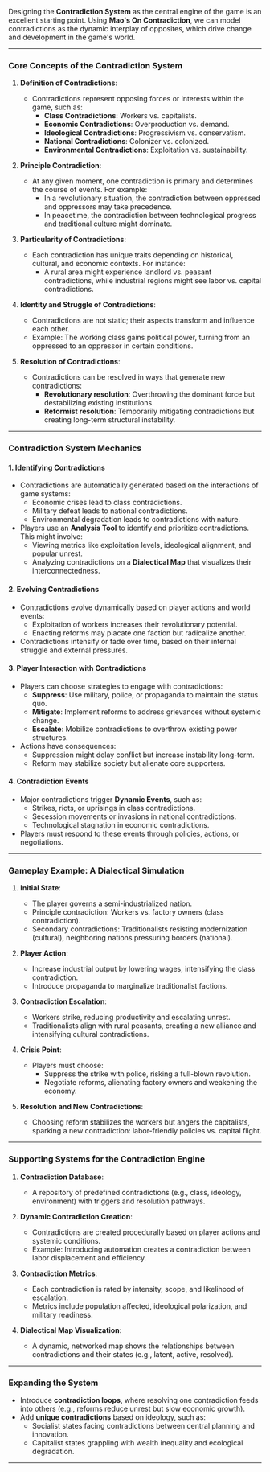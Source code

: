 Designing the **Contradiction System** as the central engine of the game is an excellent starting point. Using **Mao's On Contradiction**, we can model contradictions as the dynamic interplay of opposites, which drive change and development in the game's world.

---

### Core Concepts of the Contradiction System

1. **Definition of Contradictions**:
   - Contradictions represent opposing forces or interests within the game, such as:
     - **Class Contradictions**: Workers vs. capitalists.
     - **Economic Contradictions**: Overproduction vs. demand.
     - **Ideological Contradictions**: Progressivism vs. conservatism.
     - **National Contradictions**: Colonizer vs. colonized.
     - **Environmental Contradictions**: Exploitation vs. sustainability.

2. **Principle Contradiction**:
   - At any given moment, one contradiction is primary and determines the course of events. For example:
     - In a revolutionary situation, the contradiction between oppressed and oppressors may take precedence.
     - In peacetime, the contradiction between technological progress and traditional culture might dominate.

3. **Particularity of Contradictions**:
   - Each contradiction has unique traits depending on historical, cultural, and economic contexts. For instance:
     - A rural area might experience landlord vs. peasant contradictions, while industrial regions might see labor vs. capital contradictions.

4. **Identity and Struggle of Contradictions**:
   - Contradictions are not static; their aspects transform and influence each other.
   - Example: The working class gains political power, turning from an oppressed to an oppressor in certain conditions.

5. **Resolution of Contradictions**:
   - Contradictions can be resolved in ways that generate new contradictions:
     - **Revolutionary resolution**: Overthrowing the dominant force but destabilizing existing institutions.
     - **Reformist resolution**: Temporarily mitigating contradictions but creating long-term structural instability.

---

### Contradiction System Mechanics

#### 1. **Identifying Contradictions**
   - Contradictions are automatically generated based on the interactions of game systems:
     - Economic crises lead to class contradictions.
     - Military defeat leads to national contradictions.
     - Environmental degradation leads to contradictions with nature.
   - Players use an **Analysis Tool** to identify and prioritize contradictions. This might involve:
     - Viewing metrics like exploitation levels, ideological alignment, and popular unrest.
     - Analyzing contradictions on a **Dialectical Map** that visualizes their interconnectedness.

#### 2. **Evolving Contradictions**
   - Contradictions evolve dynamically based on player actions and world events:
     - Exploitation of workers increases their revolutionary potential.
     - Enacting reforms may placate one faction but radicalize another.
   - Contradictions intensify or fade over time, based on their internal struggle and external pressures.

#### 3. **Player Interaction with Contradictions**
   - Players can choose strategies to engage with contradictions:
     - **Suppress**: Use military, police, or propaganda to maintain the status quo.
     - **Mitigate**: Implement reforms to address grievances without systemic change.
     - **Escalate**: Mobilize contradictions to overthrow existing power structures.
   - Actions have consequences:
     - Suppression might delay conflict but increase instability long-term.
     - Reform may stabilize society but alienate core supporters.

#### 4. **Contradiction Events**
   - Major contradictions trigger **Dynamic Events**, such as:
     - Strikes, riots, or uprisings in class contradictions.
     - Secession movements or invasions in national contradictions.
     - Technological stagnation in economic contradictions.
   - Players must respond to these events through policies, actions, or negotiations.

---

### Gameplay Example: A Dialectical Simulation

1. **Initial State**:
   - The player governs a semi-industrialized nation.
   - Principle contradiction: Workers vs. factory owners (class contradiction).
   - Secondary contradictions: Traditionalists resisting modernization (cultural), neighboring nations pressuring borders (national).

2. **Player Action**:
   - Increase industrial output by lowering wages, intensifying the class contradiction.
   - Introduce propaganda to marginalize traditionalist factions.

3. **Contradiction Escalation**:
   - Workers strike, reducing productivity and escalating unrest.
   - Traditionalists align with rural peasants, creating a new alliance and intensifying cultural contradictions.

4. **Crisis Point**:
   - Players must choose:
     - Suppress the strike with police, risking a full-blown revolution.
     - Negotiate reforms, alienating factory owners and weakening the economy.

5. **Resolution and New Contradictions**:
   - Choosing reform stabilizes the workers but angers the capitalists, sparking a new contradiction: labor-friendly policies vs. capital flight.

---

### Supporting Systems for the Contradiction Engine

1. **Contradiction Database**:
   - A repository of predefined contradictions (e.g., class, ideology, environment) with triggers and resolution pathways.

2. **Dynamic Contradiction Creation**:
   - Contradictions are created procedurally based on player actions and systemic conditions.
   - Example: Introducing automation creates a contradiction between labor displacement and efficiency.

3. **Contradiction Metrics**:
   - Each contradiction is rated by intensity, scope, and likelihood of escalation.
   - Metrics include population affected, ideological polarization, and military readiness.

4. **Dialectical Map Visualization**:
   - A dynamic, networked map shows the relationships between contradictions and their states (e.g., latent, active, resolved).

---

### Expanding the System
- Introduce **contradiction loops**, where resolving one contradiction feeds into others (e.g., reforms reduce unrest but slow economic growth).
- Add **unique contradictions** based on ideology, such as:
  - Socialist states facing contradictions between central planning and innovation.
  - Capitalist states grappling with wealth inequality and ecological degradation.

---
